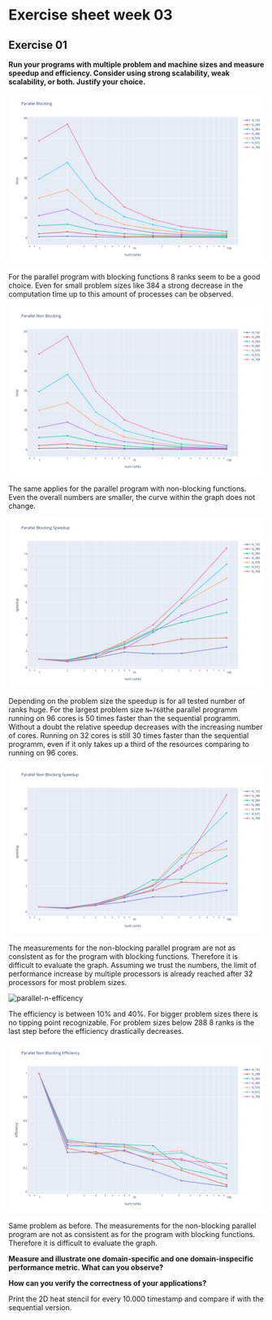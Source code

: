 
# Exercise sheet week 03

## Exercise 01

**Run your programs with multiple problem and machine sizes and measure speedup and efficiency. Consider using strong scalability, weak scalability, or both. Justify your choice.**

![parallel-b](https://github.com/leoposc/uibk-hpc/blob/main/week03/ex1/parallel-b.png?raw=true)

For the parallel program with blocking functions 8 ranks seem to be a good choice. Even for small problem sizes like 384 a strong decrease in the computation time up to this amount of processes can be observed.

![parallel-nb](https://github.com/leoposc/uibk-hpc/blob/main/week03/ex1/parallel-nb.png)

The same applies for the parallel program with non-blocking functions. Even the overall numbers are smaller, the curve within the graph does not change.

![parallel-b-speedup](https://github.com/leoposc/uibk-hpc/blob/main/week03/ex1/parallel-b-speedup.png)

Depending on the problem size the speedup is for all tested number of ranks huge. For the largest problem size `N=768`the parallel programm running on 96 cores is 50 times faster than the sequential programm. Without a doubt the relative speedup decreases with the increasing number of cores. Running on 32 cores is still 30 times faster than the sequential programm, even if it only takes up a third of the resources comparing to running on 96 cores.

![parallel-nb-speedup](https://github.com/leoposc/uibk-hpc/blob/main/week03/ex1/parallel-nb-speedup.png)

The measurements for the non-blocking parallel program are not as consistent as for the program with blocking functions. Therefore it is difficult to evaluate the graph. Assuming we trust the numbers, the limit of performance increase by multiple processors is already reached after 32 processors for most problem sizes.

![parallel-n-efficency](https://github.com/leoposc/uibk-hpc/blob/main/week03/ex1/parallel-n-efficiency.png)

The efficiency is between 10% and 40%. For bigger problem sizes there is no tipping point recognizable. For problem sizes below 288 8 ranks is the last step before the efficiency drastically decreases.

![parallel-nb-efficency](https://github.com/leoposc/uibk-hpc/blob/main/week03/ex1/parallel-nb-efficiency.png)

Same problem as before. The measurements for the non-blocking parallel program are not as consistent as for the program with blocking functions. Therefore it is difficult to evaluate the graph. 


**Measure and illustrate one domain-specific and one domain-inspecific performance metric. What can you observe?**



**How can you verify the correctness of your applications?**

Print the 2D heat stencil for every 10.000 timestamp and compare if with the sequential version.

